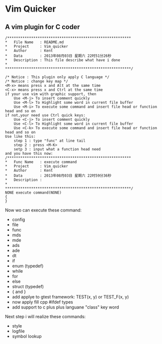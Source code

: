 Vim Quicker
==========================================================
A vim plugin for C coder
----------------------------------------------------------

	/*********************************************************
	*	File Name   : README.md
	*	Project     : Vim_quicker
	*	Author      : Kent
	*	Data        : 2013年08月03日 星期六 22时51分26秒
	*	Description : This file describe what have i done
	*	              
	**********************************************************/

	/* Notice : This plugin only apply C language */
	/* Notice : change key map */
	<M-x> means press x and Alt at the same time
	<C-x> means press x and Ctrl at the same time
	if your use vim with graphic support, then
		Use <M-j> To insert comment quickly
		Use <M-l> To Highlight some word in current file buffer
		Use <M-i> To execute some command and insert file head or function head and so on
	if not,your need use Ctrl quick keys:
		Use <C-j> To insert comment quickly
		Use <C-l> To Highlight some word in current file buffer
		Use <C-k> To execute some command and insert file head or function head and so on
	Use like this:
		step 1 : type "func" at line tail
		step 2 : press <M-K>
		setp 3 : input what a function head need
	and you have this now:
	/*********************************************************
	*	Func Name   : execute command
	*	Project     : Vim_quicker
	*	Author      : Kent
	*	Data        : 2013年08月03日 星期六 22时59分36秒
	*	Description : 
	*	              
	**********************************************************/
	NONE execute command(NONE)
	{
	}

Now wo can execute these command:
*	config
*	file
*	func
*	mds
*	mde
*	ads
*	ade
*	dt
*	if
*	enum (typedef)
*	while
*	for
*	else
*	struct (typedef)
*	{ and }
*	add applye to gtest framework: TEST(x, y) or TEST_F(x, y)
*	now apply fill cpp #ifdef types
*	add support to c plus plus languane "class" key word

Next step i will realize these commands:
*	style
*	logfile
*	symbol lookup
